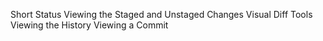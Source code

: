 


Short Status
Viewing the Staged and Unstaged Changes 
Visual Diff Tools
Viewing the History
Viewing a Commit
